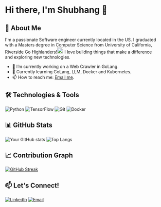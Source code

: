 # Hi there, I'm Shubhang 👋

## 🚀 About Me
I'm a passionate Software engineer currently located in the US. I graduated with a Masters degree in Computer Science from University of California, Riverside Go Highlanders!<img src="https://github.com/yourusername/readme-images/raw/main/uc_riverside_highlanders_2020-pres.png" alt="Highlanders Logo" width="20" height="20" /> I love building things that make a difference and exploring new technologies. 

- 🔭 I’m currently working on a Web Crawler in GoLang.
- 🌱 Currently learning GoLang, LLM, Docker and Kubernetes.
- 📫 How to reach me: [Email me](shubhanghasabnis@gmail.com).

## 🛠️ Technologies & Tools
![Python](https://img.shields.io/badge/-Python-3776AB?logo=python&logoColor=white&style=flat-square)
![TensorFlow](https://img.shields.io/badge/-TensorFlow-FF6F00?logo=tensorflow&logoColor=white&style=flat-square)
![Git](https://img.shields.io/badge/-Git-F05032?logo=git&logoColor=white&style=flat-square)
![Docker](https://img.shields.io/badge/-Docker-2496ED?logo=docker&logoColor=white&style=flat-square)

## 📊 GitHub Stats
![Your GitHub stats](https://github-readme-stats.vercel.app/api?username=yourusername&show_icons=true&theme=radical)
![Top Langs](https://github-readme-stats.vercel.app/api/top-langs/?username=yourusername&layout=compact&theme=radical)

## 📈 Contribution Graph
[![GitHub Streak](https://github-readme-streak-stats.herokuapp.com/?user=yourusername&theme=radical)](https://git.io/streak-stats)

## 📫 Let's Connect!
[![LinkedIn](https://img.shields.io/badge/-LinkedIn-0A66C2?logo=LinkedIn&logoColor=white&style=flat-square)](https://www.linkedin.com/in/shubhang-hasabnis-8b172217a/)
[![Email](https://img.shields.io/badge/-Email-D14836?logo=gmail&logoColor=white&style=flat-square)](shubhanghasabnis@gmail.com)
